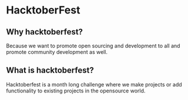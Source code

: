 # HacktoberFest

## Why hacktoberfest?

Because we want to promote open sourcing and development to all and promote community development as well.

## What is hacktoberfest?

Hacktoberfest is a month long challenge where we make projects or add functionality to existing projects in the opensource world.

##
